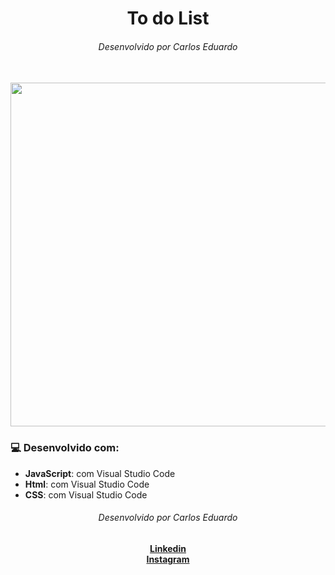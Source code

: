 <div align="center">
  <h1>To do List</h1>
  <h6>Desenvolvido por Carlos Eduardo</h6>
</div>
<br>

<div align="center">
    <img src="https://user-images.githubusercontent.com/85941223/192810026-d1f4bba1-6031-452c-ae77-edd8c4e6e13a.png" alt="" width="550">
</div>


### 💻 Desenvolvido com:

*  **JavaScript**: com Visual Studio Code 
*  **Html**: com Visual Studio Code 
*  **CSS**: com Visual Studio Code 


<div align="center">
    <h6>Desenvolvido por Carlos Eduardo</h6>
    <a href="https://www.linkedin.com/in/eduardo-gomes01/"><strong>Linkedin</strong></a></br>
    <a href="https://www.instagram.com/devcarloseduardo/"><strong>Instagram</strong></a>
</div>


